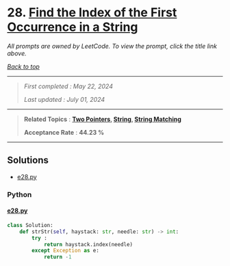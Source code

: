 # 28. [Find the Index of the First Occurrence in a String](<https://leetcode.com/problems/find-the-index-of-the-first-occurrence-in-a-string>)

*All prompts are owned by LeetCode. To view the prompt, click the title link above.*

*[Back to top](<../README.md>)*

------

> *First completed : May 22, 2024*
>
> *Last updated : July 01, 2024*

------

> **Related Topics** : **[Two Pointers](<by_topic/Two Pointers.md>), [String](<by_topic/String.md>), [String Matching](<by_topic/String Matching.md>)**
>
> **Acceptance Rate** : **44.23 %**

------

## Solutions

- [e28.py](<../my-submissions/e28.py>)
### Python
#### [e28.py](<../my-submissions/e28.py>)
```Python
class Solution:
    def strStr(self, haystack: str, needle: str) -> int:
        try :
            return haystack.index(needle)
        except Exception as e:
            return -1
```

